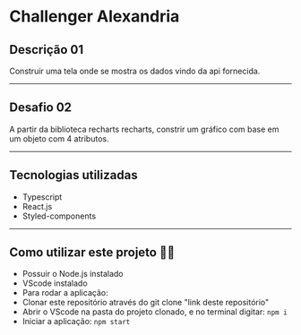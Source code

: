 # Challenger Alexandria

## Descrição 01
Construir uma tela onde se mostra os dados vindo da api fornecida.
<hr>

## Desafio 02
A partir da biblioteca recharts recharts, constrir um gráfico com base em um objeto com 4 atributos.
<hr>

## Tecnologias utilizadas 
* Typescript
* React.js
* Styled-components
<hr>

## Como utilizar este projeto 🚀🚀
 * Possuir o Node.js instalado
 * VScode instalado
 * Para rodar a aplicação:
 * Clonar este repositório através do git clone "link deste repositório"
 * Abrir o VScode na pasta do projeto clonado, e no terminal digitar: `npm i`
 * Iniciar a aplicação: `npm start`